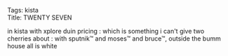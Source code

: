 Tags: kista  
Title: TWENTY SEVEN  
  
in kista with xplore duin pricing : which is something i can't give two cherries about : with sputnik™ and moses™ and bruce™, outside the bumm house all is white  

